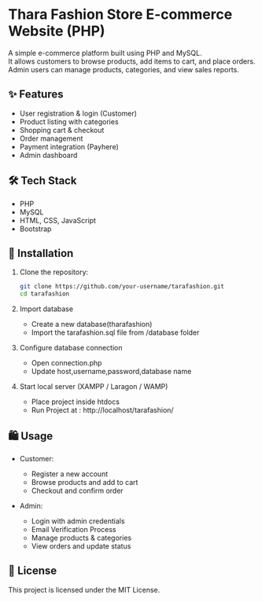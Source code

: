 # Thara Fashion Store E-commerce Website (PHP)

A simple e-commerce platform built using PHP and MySQL.  
It allows customers to browse products, add items to cart, and place orders.  
Admin users can manage products, categories, and view sales reports.

## ✨ Features
- User registration & login (Customer)
- Product listing with categories
- Shopping cart & checkout
- Order management
- Payment integration (Payhere)
- Admin dashboard

## 🛠️ Tech Stack
- PHP
- MySQL
- HTML, CSS, JavaScript
- Bootstrap
  
## 🚀 Installation

1. Clone the repository:
   ```bash
   git clone https://github.com/your-username/tarafashion.git
   cd tarafashion
   
2. Import database
   - Create a new database(tharafashion)
   - Import the tarafashion.sql file from /database folder
  
3. Configure database connection
   - Open connection.php
   - Update host,username,password,database name
     
4. Start local server (XAMPP / Laragon / WAMP)
   - Place project inside htdocs
   - Run Project at : http://localhost/tarafashion/
  

## 🛍️ Usage
- Customer:
  - Register a new account
  - Browse products and add to cart
  - Checkout and confirm order

- Admin:
  - Login with admin credentials
  - Email Verification Process
  - Manage products & categories
  - View orders and update status

 ## 📜 License
This project is licensed under the MIT License.

   
